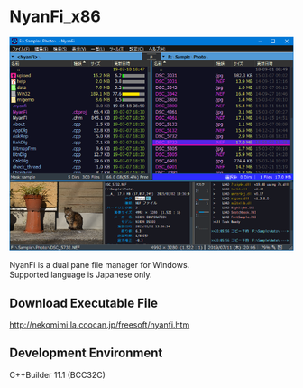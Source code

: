 # NyanFi_x86

![Screenshot](screenshot.png)

NyanFi is a dual pane file manager for Windows.  
Supported language is Japanese only.  

## Download Executable File

http://nekomimi.la.coocan.jp/freesoft/nyanfi.htm  

## Development Environment

C++Builder 11.1 (BCC32C)
